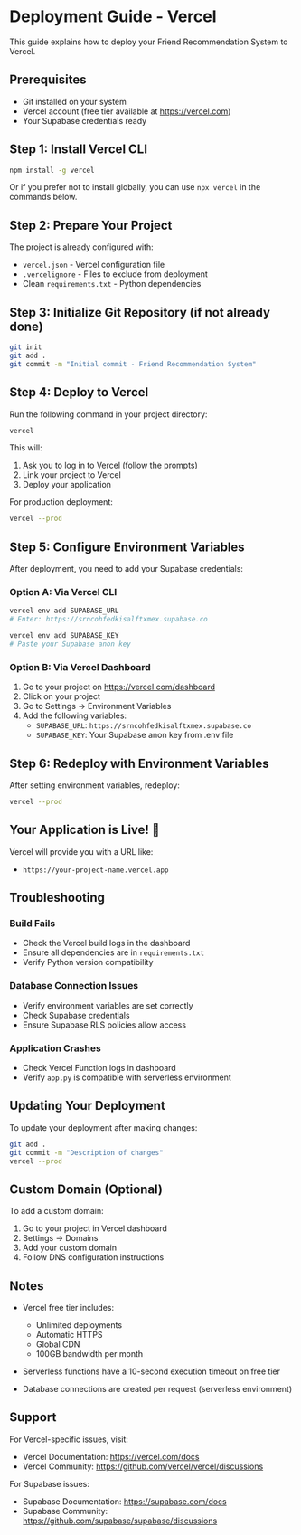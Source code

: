 # Deployment Guide - Vercel

This guide explains how to deploy your Friend Recommendation System to Vercel.

## Prerequisites

- Git installed on your system
- Vercel account (free tier available at https://vercel.com)
- Your Supabase credentials ready

## Step 1: Install Vercel CLI

```bash
npm install -g vercel
```

Or if you prefer not to install globally, you can use `npx vercel` in the commands below.

## Step 2: Prepare Your Project

The project is already configured with:
- `vercel.json` - Vercel configuration file
- `.vercelignore` - Files to exclude from deployment
- Clean `requirements.txt` - Python dependencies

## Step 3: Initialize Git Repository (if not already done)

```bash
git init
git add .
git commit -m "Initial commit - Friend Recommendation System"
```

## Step 4: Deploy to Vercel

Run the following command in your project directory:

```bash
vercel
```

This will:
1. Ask you to log in to Vercel (follow the prompts)
2. Link your project to Vercel
3. Deploy your application

For production deployment:

```bash
vercel --prod
```

## Step 5: Configure Environment Variables

After deployment, you need to add your Supabase credentials:

### Option A: Via Vercel CLI

```bash
vercel env add SUPABASE_URL
# Enter: https://srncohfedkisalftxmex.supabase.co

vercel env add SUPABASE_KEY
# Paste your Supabase anon key
```

### Option B: Via Vercel Dashboard

1. Go to your project on https://vercel.com/dashboard
2. Click on your project
3. Go to Settings → Environment Variables
4. Add the following variables:
   - `SUPABASE_URL`: `https://srncohfedkisalftxmex.supabase.co`
   - `SUPABASE_KEY`: Your Supabase anon key from .env file

## Step 6: Redeploy with Environment Variables

After setting environment variables, redeploy:

```bash
vercel --prod
```

## Your Application is Live! 🎉

Vercel will provide you with a URL like:
- `https://your-project-name.vercel.app`

## Troubleshooting

### Build Fails
- Check the Vercel build logs in the dashboard
- Ensure all dependencies are in `requirements.txt`
- Verify Python version compatibility

### Database Connection Issues
- Verify environment variables are set correctly
- Check Supabase credentials
- Ensure Supabase RLS policies allow access

### Application Crashes
- Check Vercel Function logs in dashboard
- Verify `app.py` is compatible with serverless environment

## Updating Your Deployment

To update your deployment after making changes:

```bash
git add .
git commit -m "Description of changes"
vercel --prod
```

## Custom Domain (Optional)

To add a custom domain:
1. Go to your project in Vercel dashboard
2. Settings → Domains
3. Add your custom domain
4. Follow DNS configuration instructions

## Notes

- Vercel free tier includes:
  - Unlimited deployments
  - Automatic HTTPS
  - Global CDN
  - 100GB bandwidth per month
  
- Serverless functions have a 10-second execution timeout on free tier
- Database connections are created per request (serverless environment)

## Support

For Vercel-specific issues, visit:
- Vercel Documentation: https://vercel.com/docs
- Vercel Community: https://github.com/vercel/vercel/discussions

For Supabase issues:
- Supabase Documentation: https://supabase.com/docs
- Supabase Community: https://github.com/supabase/supabase/discussions
